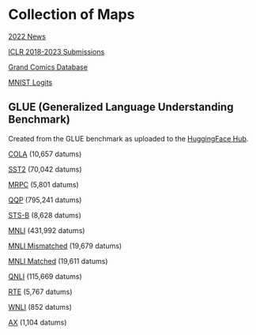 # Collection of Maps

[2022 News](https://atlas.nomic.ai/map/357e8f8e-b182-442d-bcbc-a4c3903aeb1b/3c70fef9-1994-4438-92cd-45b0ab803bd7)

[ICLR 2018-2023 Submissions](https://atlas.nomic.ai/map/b06c5cd7-6946-43ed-b515-7934970c8ed7/6e643208-03fb-4b94-ae01-69ce5395ee5b)

[Grand Comics Database](https://atlas.nomic.ai/map/988ad159-0c94-4559-a67a-a0498277b4d8/a5ef1e3c-105f-4606-abdb-5dc2e4fe20af)

[MNIST Logits](https://atlas.nomic.ai/map/2a222eb6-8f5a-405b-9ab8-f5ab23b71cfd/1dae224b-0284-49f7-b7c9-5f80d9ef8b32)


## GLUE (Generalized Language Understanding Benchmark)
Created from the GLUE benchmark as uploaded to the [HuggingFace Hub](https://huggingface.co/datasets/glue).

[COLA](https://atlas.nomic.ai/map/2d5544f1-124e-4d28-b9de-f7165c000fe0/62fefbab-8c0d-4039-857e-d6f79c475f49) (10,657 datums)

[SST2](https://atlas.nomic.ai/map/0e4facdc-f707-4b8d-aed3-4e47b30e3b23/5458da4d-1956-4ae7-bff3-f8c97d8c3436) (70,042 datums)

[MRPC](https://atlas.nomic.ai/map/63374bb4-f7de-4709-8935-bba0a018b0e6/a80fdb79-98fa-4109-8504-50088340d8fd) (5,801 datums)

[QQP](https://atlas.nomic.ai/map/a63789f5-9e29-44c7-8153-2977e1155751/9004a23e-072d-417c-affb-dd22f6675b53) (795,241 datums)

[STS-B](https://atlas.nomic.ai/map/4f802e26-a007-4234-b02d-247845b75344/e20e7b05-7823-4d1a-80ad-de8065beb470) (8,628 datums)

[MNLI](https://atlas.nomic.ai/map/5e7d74d7-739f-4048-8e33-fed722d259c0/7654ca81-d43a-41d9-a9de-9941e1a59756) (431,992 datums)

[MNLI Mismatched](https://atlas.nomic.ai/map/2abb7e80-42b4-44b4-8c2a-3e51fc7c604d/2910d366-b6a0-48aa-bdd5-5e4d75c936cf) (19,679 datums)

[MNLI Matched](https://atlas.nomic.ai/map/8e74d920-abce-4ba1-8f5d-a7c0a695715d/28106df8-d29f-4951-b096-007933eef9fd) (19,611 datums)

[QNLI](https://atlas.nomic.ai/map/e14b375b-4f26-4e92-810c-161b44df896c/6dc04862-7838-44d7-beaa-19b190129115) (115,669 datums)

[RTE](https://atlas.nomic.ai/map/32217c03-defd-4204-8f0d-879c86439cb4/4568200b-4506-463f-a498-a84918dc5ecf) (5,767 datums)

[WNLI](https://atlas.nomic.ai/map/35a42a5b-2d47-4217-8451-f56d272ffe7c/1becaa35-d7b2-4114-8d0e-6a9496b81608) (852 datums)

[AX](https://atlas.nomic.ai/map/d691163c-42ec-460a-9631-1df166c7b6b5/148193ef-a315-43c0-a3ea-f98da28062ee) (1,104 datums)